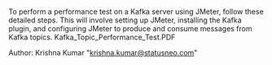 To perform a performance test on a Kafka server using JMeter, follow these detailed steps. 
This will involve setting up JMeter, installing the Kafka plugin, and configuring JMeter to produce and consume messages from Kafka topics.
Kafka_Topic_Performance_Test.PDF

Author: Krishna Kumar "krishna.kumar@statusneo.com"
